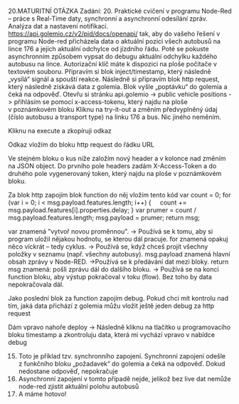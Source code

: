 20.MATURITNÍ OTÁZKA
Zadání: 20. Praktické cvičení v programu Node-Red – práce s Real-Time daty, synchronní a asynchronní odesílání zpráv. Analýza dat a nastavení notifikací. 
https://api.golemio.cz/v2/pid/docs/openapi/ tak, aby do vašeho řešení v programu Node-red přicházela data o aktuální pozici všech autobusů na lince 176 a jejich aktuální odchylce od jízdního řádu. Poté se pokuste asynchronním způsobem vypsat do debugu aktuální odchylku každého autobusu na lince. Autorizační klíč máte k dispozici na ploše počítače v textovém souboru.
Připravím si blok inject/timestamp, který následně „vysílá“ signál a spouští reakce.
Následně si připravím blok http request, který následně získává data z golemia. Blok vyšle „poptávku“ do golemia a čeká na odpověď.
Otevřu si stránku api.golemio -> public vehicle positions -> přihlásím se pomocí x-access-tokenu, který najdu na ploše v poznámkovém bloku
Kliknu na try-it-out a změním předvyplněný údaj (číslo autobusu a transport type) na linku 176 a bus. Nic jiného neměním. 

Kliknu na execute a zkopíruji odkaz

Odkaz vložím do bloku http request do řádku URL





Ve stejném bloku o kus níže založím nový header a v kolonce nad změním na JSON object. Do prvního pole headers zadám X-Access-Token a do druhého pole vygenerovaný token, který najdu na ploše v poznámkovém bloku.

Za blok http zapojím blok function do něj vložím tento kód
var count = 0;
for (var i = 0; i < msg.payload.features.length; i++) {
    count += msg.payload.features[i].properties.delay;
}
var prumer = count / msg.payload.features.length;
msg.payload = prumer;
return msg;


var znamená "vytvoř novou proměnnou". -> Používá se k tomu, aby si program uložil nějakou hodnotu, se kterou dál pracuje.
for znamená opakuj něco víckrát – tedy cyklus. -> Používá se, když chceš projít všechny položky v seznamu (např. všechny autobusy).
msg.payload znamená hlavní obsah zprávy v Node-RED. ->Používá se k předávání dat mezi bloky.
return msg znamená: pošli zprávu dál do dalšího bloku. -> Používá se na konci function bloku, aby výstup pokračoval v toku (flow). Bez toho by data nepokračovala dál.


Jako poslední blok za function zapojím debug. Pokud chci mít kontrolu nad tím, jaká data přichází z golemia můžu vložit ještě jeden debug za http request

Dám vpravo nahoře deploy -> 
Následně kliknu na tlačítko u programovacího bloku timestamp a zkontroluju data, která mi vychází vpravo v nabídce debug

15. Toto je příklad tzv. synchronního zapojení. Synchronní zapojení odešle z funkčního bloku „požadavek“ do golemia a čeká na odpověď. Dokud nedostane odpověď, nepokračuje
16. Asynchronní zapojení v tomto případě nejde, jelikož bez live dat nemůže node-red zjistit aktuální polohu autobusů
17. A máme hotovo!
